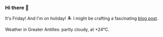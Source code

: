 ### Hi there :wave:

It's Friday! And I'm on holiday! :desert_island: I might be crafting a fascinating [blog post](https://benjaminwuethrich.dev).

Weather in Greater Antilles: partly cloudy, at +24°C.
